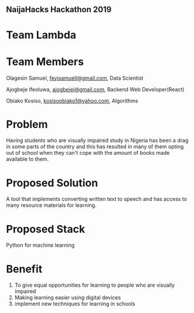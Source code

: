 ## NaijaHacks Hackathon 2019

# Team Lambda

# Team Members
Olagesin Samuel, feyisamuell@gmail.com, Data Scientist

Ajogbeje Ifeoluwa, ajogbejei@gmail.com, Backend Web Developer(React)

Obiako Kosiso, kosisoobiako1@yahoo.com, Algorithms


# Problem

Having students who are visually impaired study in Nigeria has been a drag in some parts of the country and this has resulted in many of them opting out of school when they can't cope with the amount of books made available to them.


# Proposed Solution

A tool that implements converting written text to speech and has access to many resource materials for learning.


# Proposed Stack
Python for machine learning


# Benefit
1. To give equal opportunities for learning to people who are visually impaired
2. Making learning easier using digital devices
3. implement new techniques for learning in schools
